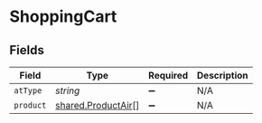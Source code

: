 # ShoppingCart


## Fields

| Field                                                           | Type                                                            | Required                                                        | Description                                                     |
| --------------------------------------------------------------- | --------------------------------------------------------------- | --------------------------------------------------------------- | --------------------------------------------------------------- |
| `atType`                                                        | *string*                                                        | :heavy_minus_sign:                                              | N/A                                                             |
| `product`                                                       | [shared.ProductAir](../../../sdk/models/shared/productair.md)[] | :heavy_minus_sign:                                              | N/A                                                             |